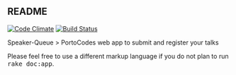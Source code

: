 ## README

[![Code Climate](https://codeclimate.com/github/ricardojusto/speaker-queue/badges/gpa.svg)](https://codeclimate.com/github/ricardojusto/speaker-queue)
[![Build Status](https://travis-ci.org/ricardojusto/speaker-queue.svg?branch=master)](https://travis-ci.org/ricardojusto/speaker-queue)

Speaker-Queue > PortoCodes web app to submit and register your talks

Please feel free to use a different markup language if you do not plan to run
<tt>rake doc:app</tt>.
